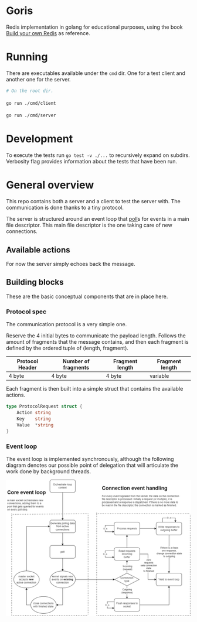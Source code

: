 # Goris

Redis implementation in golang for educational purposes, using the book [Build your own Redis](https://build-your-own.org/#section-redis) as reference.

# Running

There are executables available under the `cmd` dir. One for a test client and another one for the server.

```sh
# On the root dir.

go run ./cmd/client

go run ./cmd/server
```

# Development

To execute the tests run `go test -v ./...` to recursively expand on subdirs. Verbosity flag provides information about the tests that have been run.

# General overview

This repo contains both a server and a client to test the server with. The communication is done thanks to a tiny protocol.

The server is structured around an event loop that [poll](https://man7.org/linux/man-pages/man2/poll.2.html)s for events in a main file descriptor. This main file descriptor is the one taking care of new connections.

## Available actions

For now the server simply echoes back the message.

## Building blocks

These are the basic conceptual components that are in place here.

### Protocol spec

The communication protocol is a very simple one.

Reserve the 4 initial bytes to communicate the payload length. Follows the amount of fragments that the message contains, and then each fragment is defined by the ordered tuple of (length, fragment).

| Protocol Header | Number of fragments | Fragment length | Fragment length |
| --------------- | ------------------- | --------------- | --------------- |
| 4 byte          | 4 byte              | 4 byte          | variable        |

Each fragment is then built into a simple struct that contains the available actions.

```go
type ProtocolRequest struct {
	Action string
	Key    string
	Value  *string
}
```

### Event loop

The event loop is implemented synchronously, although the following diagram denotes our possible point of delegation that will articulate the work done by background threads.

![event loop diagram](.docs/.diagrams/event_loop_flow.png)
